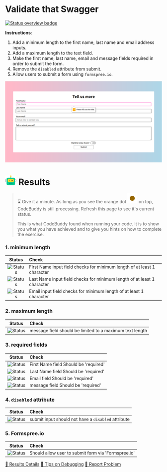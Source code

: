# Validate that Swagger
[![Status overview badge](../../blob/badges/.github/badges/main/badge.svg)](#-results)


**Instructions**: 

1. Add a minimum length to the first name, last name and email address inputs.
2. Add a maximum length to the text field.
3. Make the first name, last name, email and message fields required in order to submit the form. 
4. Remove the `disabled` attribute from submit.
5. Allow users to submit a form using `formspree.io`. 

![reference](/images/reference.png)

[//]: # (autograding info start)
# <img src="https://github.com/DCI-EdTech/autograding-setup/raw/main/assets/bot-large.svg" alt="" data-canonical-src="https://github.com/DCI-EdTech/autograding-setup/raw/main/assets/bot-large.svg" height="31" /> Results
> ⌛ Give it a minute. As long as you see the orange dot ![processing](https://raw.githubusercontent.com/DCI-EdTech/autograding-setup/main/assets/processing.svg) on top, CodeBuddy is still processing. Refresh this page to see it's current status.
>
> This is what CodeBuddy found when running your code. It is to show you what you have achieved and to give you hints on how to complete the exercise.


### 1. minimum length

|                 Status                  | Check                                                                                    |
| :-------------------------------------: | :--------------------------------------------------------------------------------------- |
| ![Status](../../blob/badges/.github/badges/main/status0.svg) | First Name input field checks for minimum length of at least 1 character |
| ![Status](../../blob/badges/.github/badges/main/status1.svg) | Last Name input field checks for minimum length of at least 1 character |
| ![Status](../../blob/badges/.github/badges/main/status2.svg) | Email input field checks for minimum length of at least 1 character |

### 2. maximum length

|                 Status                  | Check                                                                                    |
| :-------------------------------------: | :--------------------------------------------------------------------------------------- |
| ![Status](../../blob/badges/.github/badges/main/status3.svg) | message field should be limited to a maximum text length |

### 3. required fields

|                 Status                  | Check                                                                                    |
| :-------------------------------------: | :--------------------------------------------------------------------------------------- |
| ![Status](../../blob/badges/.github/badges/main/status4.svg) | First Name field Should be 'required'  |
| ![Status](../../blob/badges/.github/badges/main/status5.svg) | Last Name field Should be 'required'  |
| ![Status](../../blob/badges/.github/badges/main/status6.svg) | Email field Should be 'required'  |
| ![Status](../../blob/badges/.github/badges/main/status7.svg) | message field Should be 'required'  |

### 4. `disabled` attribute

|                 Status                  | Check                                                                                    |
| :-------------------------------------: | :--------------------------------------------------------------------------------------- |
| ![Status](../../blob/badges/.github/badges/main/status8.svg) | submit input should not have a `disabled` attribute |

### 5. Formspree.io

|                 Status                  | Check                                                                                    |
| :-------------------------------------: | :--------------------------------------------------------------------------------------- |
| ![Status](../../blob/badges/.github/badges/main/status9.svg) | Should allow user to submit form via 'Formspree.io'  |



[🔬 Results Details](../../actions)
[🐞 Tips on Debugging](https://github.com/DCI-EdTech/autograding-setup/wiki/How-to-work-with-CodeBuddy)
[📢 Report Problem](https://docs.google.com/forms/d/e/1FAIpQLSfS8wPh6bCMTLF2wmjiE5_UhPiOEnubEwwPLN_M8zTCjx5qbg/viewform?usp=pp_url&entry.652569746=UIB-data-validated)


[//]: # (autograding info end)